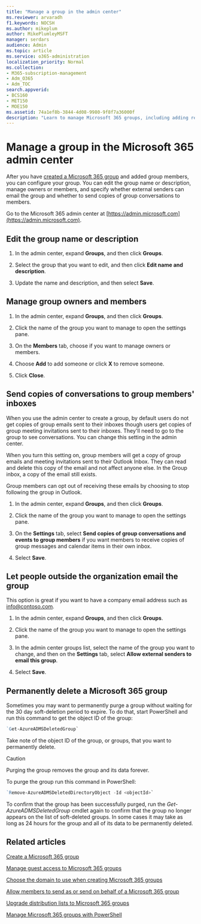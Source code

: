 ```yaml
---
title: "Manage a group in the admin center"
ms.reviewer: arvaradh
f1.keywords: NOCSH
ms.author: mikeplum
author: MikePlumleyMSFT
manager: serdars
audience: Admin
ms.topic: article
ms.service: o365-administration
localization_priority: Normal
ms.collection: 
- M365-subscription-management 
- Adm_O365
- Adm_TOC
search.appverid:
- BCS160
- MET150
- MOE150
ms.assetid: 74a1ef8b-3844-4d08-9980-9f8f7a36000f
description: "Learn to manage Microsoft 365 groups, including adding remove group members, editing the email address, group name, or description, and customizing how the group works."
---
```


# Manage a group in the Microsoft 365 admin center

After you have [created a Microsoft 365 group](create-groups.md) and added group members, you can configure your group. You can edit the group name or description, manage owners or members, and specify whether external senders can email the group and whether to send copies of group conversations to members.

Go to the Microsoft 365 admin center at [https://admin.microsoft.com](https://admin.microsoft.com).

## Edit the group name or description

1. In the admin center, expand **Groups**, and then click **Groups**.

2. Select the group that you want to edit, and then click **Edit name and description**.

3. Update the name and description, and then select **Save**.

## Manage group owners and members

1. In the admin center, expand **Groups**, and then click **Groups**.

2. Click the name of the group you want to manage to open the settings pane.

3. On the **Members** tab, choose if you want to manage owners or members.

4. Choose **Add** to add someone or click **X** to remove someone.

5. Click **Close**.

## Send copies of conversations to group members' inboxes
  
When you use the admin center to create a group, by default users do not get copies of group emails sent to their inboxes though users get copies of group meeting invitations sent to their inboxes. They'll need to go to the group to see conversations. You can change this setting in the admin center.

When you turn this setting on, group members will get a copy of group emails and meeting invitations sent to their Outlook Inbox. They can read and delete this copy of the email and not affect anyone else. In the Group inbox, a copy of the email still exists.

Group members can opt out of receiving these emails by choosing to stop following the group in Outlook.

1. In the admin center, expand **Groups**, and then click **Groups**.

2. Click the name of the group you want to manage to open the settings pane.

3. On the **Settings** tab, select **Send copies of group conversations and events to group members** if you want members to receive copies of group messages and calendar items in their own inbox.

4. Select **Save**.

## Let people outside the organization email the group

This option is great if you want to have a company email address such as info@contoso.com.
 
1. In the admin center, expand **Groups**, and then click **Groups**.

2. Click the name of the group you want to manage to open the settings pane.

3. In the admin center groups list, select the name of the group you want to change, and then on the **Settings** tab, select **Allow external senders to email this group**.
    
4. Select **Save**.

## Permanently delete a Microsoft 365 group

Sometimes you may want to permanently purge a group without waiting for the 30 day soft-deletion period to expire. To do that, start PowerShell and run this command to get the object ID of the group:
 
 ```powershell
`Get-AzureADMSDeletedGroup`
```

Take note of the object ID of the group, or groups, that you want to permanently delete.
  
> [!CAUTION]
> Purging the group removes the group and its data forever. 
  
To purge the group run this command in PowerShell:

```powershell
`Remove-AzureADMSDeletedDirectoryObject -Id <objectId>`
```

To confirm that the group has been successfully purged, run the  *Get-AzureADMSDeletedGroup*  cmdlet again to confirm that the group no longer appears on the list of soft-deleted groups. In some cases it may take as long as 24 hours for the group and all of its data to be permanently deleted. 
  
## Related articles

[Create a Microsoft 365 group](create-groups.md)

[Manage guest access to Microsoft 365 groups](https://support.microsoft.com/office/bfc7a840-868f-4fd6-a390-f347bf51aff6)

[Choose the domain to use when creating Microsoft 365 groups](../../solutions/choose-domain-to-create-groups.md)

[Allow members to send as or send on behalf of a Microsoft 365 group](../../solutions/allow-members-to-send-as-or-send-on-behalf-of-group.md)

[Upgrade distribution lists to Microsoft 365 groups](../manage/upgrade-distribution-lists.md)

[Manage Microsoft 365 groups with PowerShell](../../enterprise/manage-microsoft-365-groups-with-powershell.md)
